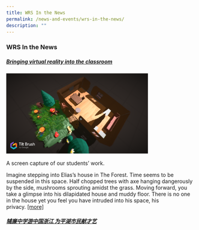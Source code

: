 ```yaml
---
title: WRS In the News
permalink: /news-and-events/wrs-in-the-news/
description: ""
---
```

### **WRS In the News**

##### **[Bringing virtual reality into the classroom](https://staging.d1zt0oshmgcgjg.amplifyapp.com/news-and-events/wrs-in-the-news/vr-into-classroom/)**

<img src="/images/wrs1.png" 
     style="width:75%">
		 
A screen capture of our students’ work.

Imagine stepping into Elias’s house in The Forest. Time seems to be suspended in this space. Half chopped trees with axe hanging dangerously by the side, mushrooms sprouting amidst the grass. Moving forward, you take a glimpse into his dilapidated house and muddy floor. There is no one in the house yet you feel you have intruded into his space, his privacy. [\[more\]](https://staging.d1zt0oshmgcgjg.amplifyapp.com/news-and-events/wrs-in-the-news/vr-into-classroom/)		 

##### **[辅廉中学游中国浙江 为平湖市民献才艺](https://woodlandsringsec.moe.edu.sg/wrs-in-the-news/wrs-gce-china-pinghu/)**